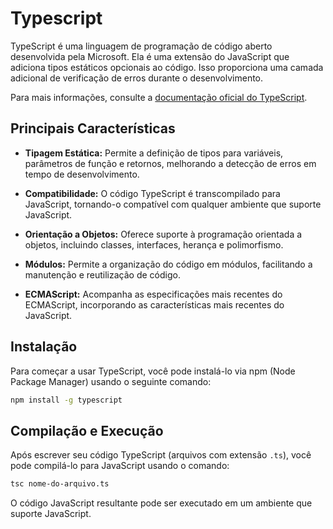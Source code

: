 # Typescript

TypeScript é uma linguagem de programação de código aberto desenvolvida pela Microsoft. Ela é uma extensão do JavaScript que adiciona tipos estáticos opcionais ao código. Isso proporciona uma camada adicional de verificação de erros durante o desenvolvimento.

Para mais informações, consulte a [documentação oficial do TypeScript](https://www.typescriptlang.org/).

## Principais Características

- **Tipagem Estática:** Permite a definição de tipos para variáveis, parâmetros de função e retornos, melhorando a detecção de erros em tempo de desenvolvimento.

- **Compatibilidade:** O código TypeScript é transcompilado para JavaScript, tornando-o compatível com qualquer ambiente que suporte JavaScript.

- **Orientação a Objetos:** Oferece suporte à programação orientada a objetos, incluindo classes, interfaces, herança e polimorfismo.

- **Módulos:** Permite a organização do código em módulos, facilitando a manutenção e reutilização de código.

- **ECMAScript:** Acompanha as especificações mais recentes do ECMAScript, incorporando as características mais recentes do JavaScript.

## Instalação

Para começar a usar TypeScript, você pode instalá-lo via npm (Node Package Manager) usando o seguinte comando:

```bash
npm install -g typescript
```

## Compilação e Execução

Após escrever seu código TypeScript (arquivos com extensão `.ts`), você pode compilá-lo para JavaScript usando o comando:

```bash
tsc nome-do-arquivo.ts
```

O código JavaScript resultante pode ser executado em um ambiente que suporte JavaScript.
